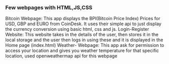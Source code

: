 ### Few webpages with HTML,JS,CSS

Bitcoin Webpage: This app displays the BPI(Bitcoin Price Index) Prices for USD, GBP and EURO from CoinDesk. It uses their simple api to just display the currency conversion using basic html, css and js.
Login-Register Website: This website takes in the details of the user, then stores it in the local storage and the user then logs in using these and it is displayed in the Home page (index.html)
Weather- Webpage: This app ask for permission to access your location and gives you weather temperature for that specific location, used openweathermap api for this webpage
